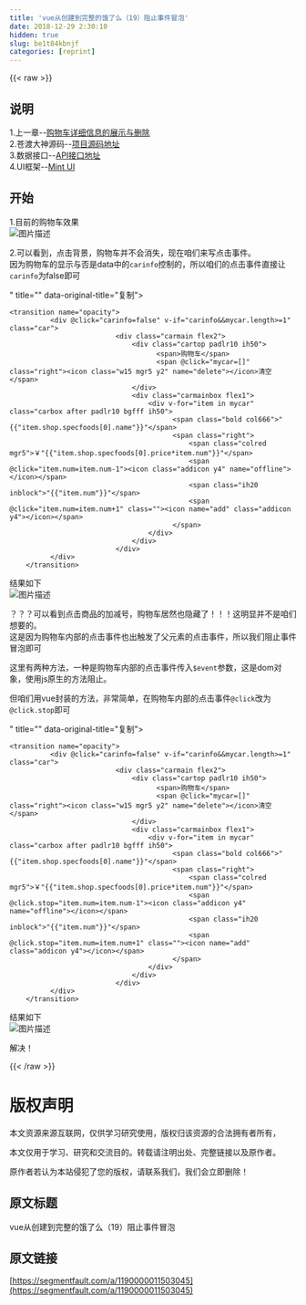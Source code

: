 ```yaml
---
title: 'vue从创建到完整的饿了么（19）阻止事件冒泡' 
date: 2018-12-29 2:30:10
hidden: true
slug: be1t84kbnjf
categories: [reprint]
---
```


{{< raw >}}

                    
<h2 id="articleHeader0">说明</h2>
<p>1.上一章--<a href="https://segmentfault.com/a/1190000011397399">购物车详细信息的展示与删除</a><br>2.苍渡大神源码--<a href="https://github.com/bailicangdu/vue2-elm" rel="nofollow noreferrer" target="_blank">项目源码地址</a><br>3.数据接口--<a href="https://github.com/bailicangdu/node-elm/blob/master/API.md" rel="nofollow noreferrer" target="_blank">API接口地址</a><br>4.UI框架--<a href="https://mint-ui.github.io/#!/zh-cn" rel="nofollow noreferrer" target="_blank">Mint UI</a></p>
<h2 id="articleHeader1">开始</h2>
<p>1.目前的购物车效果<br><span class="img-wrap"><img data-src="/img/bVWp54?w=581&amp;h=778" src="https://static.alili.tech/img/bVWp54?w=581&amp;h=778" alt="图片描述" title="图片描述" style="cursor: pointer; display: inline;"></span></p>
<p>2.可以看到，点击背景，购物车并不会消失，现在咱们来写点击事件。<br>因为购物车的显示与否是data中的<code>carinfo</code>控制的，所以咱们的点击事件直接让<code>carinfo</code>为false即可</p>
<div class="widget-codetool" style="display:none;">
      <div class="widget-codetool--inner">
      <span class="selectCode code-tool" data-toggle="tooltip" data-placement="top" title="" data-original-title="全选"></span>
      <span type="button" class="copyCode code-tool" data-toggle="tooltip" data-placement="top" data-clipboard-text="<transition name=&quot;opacity&quot;>
          <div @click=&quot;carinfo=false&quot; v-if=&quot;carinfo&amp;&amp;mycar.length>=1&quot; class=&quot;car&quot;>
                          <div class=&quot;carmain flex2&quot;>
                              <div class=&quot;cartop padlr10 ih50&quot;>
                                    <span>购物车</span>
                                    <span @click=&quot;mycar=[]&quot; class=&quot;right&quot;><icon class=&quot;w15 mgr5 y2&quot; name=&quot;delete&quot;></icon>清空</span>
                              </div>
                              <div class=&quot;carmainbox flex1&quot;>
                                  <div v-for=&quot;item in mycar&quot; class=&quot;carbox after padlr10 bgfff ih50&quot;>
                                        <span class=&quot;bold col666&quot;>"{{"item.shop.specfoods[0].name"}}"</span>
                                        <span class=&quot;right&quot;>
                                            <span class=&quot;colred mgr5&quot;>￥"{{"item.shop.specfoods[0].price*item.num"}}"</span>
                                            <span @click=&quot;item.num=item.num-1&quot;><icon class=&quot;addicon y4&quot; name=&quot;offline&quot;></icon></span>
                                            <span class=&quot;ih20 inblock&quot;>"{{"item.num"}}"</span>
                                            <span @click=&quot;item.num=item.num+1&quot; class=&quot;&quot;><icon name=&quot;add&quot; class=&quot;addicon y4&quot;></icon></span>
                                        </span>
                                  </div>
                              </div>
                          </div>
          </div>
    </transition>" title="" data-original-title="复制"></span>
      <span type="button" class="saveToNote code-tool" data-toggle="tooltip" data-placement="top" title="" data-original-title="放进笔记"></span>
      </div>
      </div><pre class="hljs django"><code><span class="xml"><span class="hljs-tag">&lt;<span class="hljs-name">transition</span> <span class="hljs-attr">name</span>=<span class="hljs-string">"opacity"</span>&gt;</span>
          <span class="hljs-tag">&lt;<span class="hljs-name">div</span> @<span class="hljs-attr">click</span>=<span class="hljs-string">"carinfo=false"</span> <span class="hljs-attr">v-if</span>=<span class="hljs-string">"carinfo&amp;&amp;mycar.length&gt;=1"</span> <span class="hljs-attr">class</span>=<span class="hljs-string">"car"</span>&gt;</span>
                          <span class="hljs-tag">&lt;<span class="hljs-name">div</span> <span class="hljs-attr">class</span>=<span class="hljs-string">"carmain flex2"</span>&gt;</span>
                              <span class="hljs-tag">&lt;<span class="hljs-name">div</span> <span class="hljs-attr">class</span>=<span class="hljs-string">"cartop padlr10 ih50"</span>&gt;</span>
                                    <span class="hljs-tag">&lt;<span class="hljs-name">span</span>&gt;</span>购物车<span class="hljs-tag">&lt;/<span class="hljs-name">span</span>&gt;</span>
                                    <span class="hljs-tag">&lt;<span class="hljs-name">span</span> @<span class="hljs-attr">click</span>=<span class="hljs-string">"mycar=[]"</span> <span class="hljs-attr">class</span>=<span class="hljs-string">"right"</span>&gt;</span><span class="hljs-tag">&lt;<span class="hljs-name">icon</span> <span class="hljs-attr">class</span>=<span class="hljs-string">"w15 mgr5 y2"</span> <span class="hljs-attr">name</span>=<span class="hljs-string">"delete"</span>&gt;</span><span class="hljs-tag">&lt;/<span class="hljs-name">icon</span>&gt;</span>清空<span class="hljs-tag">&lt;/<span class="hljs-name">span</span>&gt;</span>
                              <span class="hljs-tag">&lt;/<span class="hljs-name">div</span>&gt;</span>
                              <span class="hljs-tag">&lt;<span class="hljs-name">div</span> <span class="hljs-attr">class</span>=<span class="hljs-string">"carmainbox flex1"</span>&gt;</span>
                                  <span class="hljs-tag">&lt;<span class="hljs-name">div</span> <span class="hljs-attr">v-for</span>=<span class="hljs-string">"item in mycar"</span> <span class="hljs-attr">class</span>=<span class="hljs-string">"carbox after padlr10 bgfff ih50"</span>&gt;</span>
                                        <span class="hljs-tag">&lt;<span class="hljs-name">span</span> <span class="hljs-attr">class</span>=<span class="hljs-string">"bold col666"</span>&gt;</span></span><span class="hljs-template-variable">"{{"item.shop.specfoods[0].name"}}"</span><span class="xml"><span class="hljs-tag">&lt;/<span class="hljs-name">span</span>&gt;</span>
                                        <span class="hljs-tag">&lt;<span class="hljs-name">span</span> <span class="hljs-attr">class</span>=<span class="hljs-string">"right"</span>&gt;</span>
                                            <span class="hljs-tag">&lt;<span class="hljs-name">span</span> <span class="hljs-attr">class</span>=<span class="hljs-string">"colred mgr5"</span>&gt;</span>￥</span><span class="hljs-template-variable">"{{"item.shop.specfoods[0].price*item.num"}}"</span><span class="xml"><span class="hljs-tag">&lt;/<span class="hljs-name">span</span>&gt;</span>
                                            <span class="hljs-tag">&lt;<span class="hljs-name">span</span> @<span class="hljs-attr">click</span>=<span class="hljs-string">"item.num=item.num-1"</span>&gt;</span><span class="hljs-tag">&lt;<span class="hljs-name">icon</span> <span class="hljs-attr">class</span>=<span class="hljs-string">"addicon y4"</span> <span class="hljs-attr">name</span>=<span class="hljs-string">"offline"</span>&gt;</span><span class="hljs-tag">&lt;/<span class="hljs-name">icon</span>&gt;</span><span class="hljs-tag">&lt;/<span class="hljs-name">span</span>&gt;</span>
                                            <span class="hljs-tag">&lt;<span class="hljs-name">span</span> <span class="hljs-attr">class</span>=<span class="hljs-string">"ih20 inblock"</span>&gt;</span></span><span class="hljs-template-variable">"{{"item.num"}}"</span><span class="xml"><span class="hljs-tag">&lt;/<span class="hljs-name">span</span>&gt;</span>
                                            <span class="hljs-tag">&lt;<span class="hljs-name">span</span> @<span class="hljs-attr">click</span>=<span class="hljs-string">"item.num=item.num+1"</span> <span class="hljs-attr">class</span>=<span class="hljs-string">""</span>&gt;</span><span class="hljs-tag">&lt;<span class="hljs-name">icon</span> <span class="hljs-attr">name</span>=<span class="hljs-string">"add"</span> <span class="hljs-attr">class</span>=<span class="hljs-string">"addicon y4"</span>&gt;</span><span class="hljs-tag">&lt;/<span class="hljs-name">icon</span>&gt;</span><span class="hljs-tag">&lt;/<span class="hljs-name">span</span>&gt;</span>
                                        <span class="hljs-tag">&lt;/<span class="hljs-name">span</span>&gt;</span>
                                  <span class="hljs-tag">&lt;/<span class="hljs-name">div</span>&gt;</span>
                              <span class="hljs-tag">&lt;/<span class="hljs-name">div</span>&gt;</span>
                          <span class="hljs-tag">&lt;/<span class="hljs-name">div</span>&gt;</span>
          <span class="hljs-tag">&lt;/<span class="hljs-name">div</span>&gt;</span>
    <span class="hljs-tag">&lt;/<span class="hljs-name">transition</span>&gt;</span></span></code></pre>
<p>结果如下<br><span class="img-wrap"><img data-src="/img/bVWqAC?w=581&amp;h=778" src="https://static.alili.tech/img/bVWqAC?w=581&amp;h=778" alt="图片描述" title="图片描述" style="cursor: pointer;"></span></p>
<p>？？？可以看到点击商品的加减号，购物车居然也隐藏了！！！这明显并不是咱们想要的。<br>这是因为购物车内部的点击事件也出触发了父元素的点击事件，所以我们阻止事件冒泡即可</p>
<p>这里有两种方法，一种是购物车内部的点击事件传入<code>$event</code>参数，这是dom对象，使用js原生的方法阻止。</p>
<p>但咱们用vue封装的方法，非常简单，在购物车内部的点击事件<code>@click</code>改为<code>@click.stop</code>即可</p>
<div class="widget-codetool" style="display:none;">
      <div class="widget-codetool--inner">
      <span class="selectCode code-tool" data-toggle="tooltip" data-placement="top" title="" data-original-title="全选"></span>
      <span type="button" class="copyCode code-tool" data-toggle="tooltip" data-placement="top" data-clipboard-text="<transition name=&quot;opacity&quot;>
          <div @click=&quot;carinfo=false&quot; v-if=&quot;carinfo&amp;&amp;mycar.length>=1&quot; class=&quot;car&quot;>
                          <div class=&quot;carmain flex2&quot;>
                              <div class=&quot;cartop padlr10 ih50&quot;>
                                    <span>购物车</span>
                                    <span @click=&quot;mycar=[]&quot; class=&quot;right&quot;><icon class=&quot;w15 mgr5 y2&quot; name=&quot;delete&quot;></icon>清空</span>
                              </div>
                              <div class=&quot;carmainbox flex1&quot;>
                                  <div v-for=&quot;item in mycar&quot; class=&quot;carbox after padlr10 bgfff ih50&quot;>
                                        <span class=&quot;bold col666&quot;>"{{"item.shop.specfoods[0].name"}}"</span>
                                        <span class=&quot;right&quot;>
                                            <span class=&quot;colred mgr5&quot;>￥"{{"item.shop.specfoods[0].price*item.num"}}"</span>
                                            <span @click.stop=&quot;item.num=item.num-1&quot;><icon class=&quot;addicon y4&quot; name=&quot;offline&quot;></icon></span>
                                            <span class=&quot;ih20 inblock&quot;>"{{"item.num"}}"</span>
                                            <span @click.stop=&quot;item.num=item.num+1&quot; class=&quot;&quot;><icon name=&quot;add&quot; class=&quot;addicon y4&quot;></icon></span>
                                        </span>
                                  </div>
                              </div>
                          </div>
          </div>
    </transition>" title="" data-original-title="复制"></span>
      <span type="button" class="saveToNote code-tool" data-toggle="tooltip" data-placement="top" title="" data-original-title="放进笔记"></span>
      </div>
      </div><pre class="hljs django"><code><span class="xml"><span class="hljs-tag">&lt;<span class="hljs-name">transition</span> <span class="hljs-attr">name</span>=<span class="hljs-string">"opacity"</span>&gt;</span>
          <span class="hljs-tag">&lt;<span class="hljs-name">div</span> @<span class="hljs-attr">click</span>=<span class="hljs-string">"carinfo=false"</span> <span class="hljs-attr">v-if</span>=<span class="hljs-string">"carinfo&amp;&amp;mycar.length&gt;=1"</span> <span class="hljs-attr">class</span>=<span class="hljs-string">"car"</span>&gt;</span>
                          <span class="hljs-tag">&lt;<span class="hljs-name">div</span> <span class="hljs-attr">class</span>=<span class="hljs-string">"carmain flex2"</span>&gt;</span>
                              <span class="hljs-tag">&lt;<span class="hljs-name">div</span> <span class="hljs-attr">class</span>=<span class="hljs-string">"cartop padlr10 ih50"</span>&gt;</span>
                                    <span class="hljs-tag">&lt;<span class="hljs-name">span</span>&gt;</span>购物车<span class="hljs-tag">&lt;/<span class="hljs-name">span</span>&gt;</span>
                                    <span class="hljs-tag">&lt;<span class="hljs-name">span</span> @<span class="hljs-attr">click</span>=<span class="hljs-string">"mycar=[]"</span> <span class="hljs-attr">class</span>=<span class="hljs-string">"right"</span>&gt;</span><span class="hljs-tag">&lt;<span class="hljs-name">icon</span> <span class="hljs-attr">class</span>=<span class="hljs-string">"w15 mgr5 y2"</span> <span class="hljs-attr">name</span>=<span class="hljs-string">"delete"</span>&gt;</span><span class="hljs-tag">&lt;/<span class="hljs-name">icon</span>&gt;</span>清空<span class="hljs-tag">&lt;/<span class="hljs-name">span</span>&gt;</span>
                              <span class="hljs-tag">&lt;/<span class="hljs-name">div</span>&gt;</span>
                              <span class="hljs-tag">&lt;<span class="hljs-name">div</span> <span class="hljs-attr">class</span>=<span class="hljs-string">"carmainbox flex1"</span>&gt;</span>
                                  <span class="hljs-tag">&lt;<span class="hljs-name">div</span> <span class="hljs-attr">v-for</span>=<span class="hljs-string">"item in mycar"</span> <span class="hljs-attr">class</span>=<span class="hljs-string">"carbox after padlr10 bgfff ih50"</span>&gt;</span>
                                        <span class="hljs-tag">&lt;<span class="hljs-name">span</span> <span class="hljs-attr">class</span>=<span class="hljs-string">"bold col666"</span>&gt;</span></span><span class="hljs-template-variable">"{{"item.shop.specfoods[0].name"}}"</span><span class="xml"><span class="hljs-tag">&lt;/<span class="hljs-name">span</span>&gt;</span>
                                        <span class="hljs-tag">&lt;<span class="hljs-name">span</span> <span class="hljs-attr">class</span>=<span class="hljs-string">"right"</span>&gt;</span>
                                            <span class="hljs-tag">&lt;<span class="hljs-name">span</span> <span class="hljs-attr">class</span>=<span class="hljs-string">"colred mgr5"</span>&gt;</span>￥</span><span class="hljs-template-variable">"{{"item.shop.specfoods[0].price*item.num"}}"</span><span class="xml"><span class="hljs-tag">&lt;/<span class="hljs-name">span</span>&gt;</span>
                                            <span class="hljs-tag">&lt;<span class="hljs-name">span</span> @<span class="hljs-attr">click.stop</span>=<span class="hljs-string">"item.num=item.num-1"</span>&gt;</span><span class="hljs-tag">&lt;<span class="hljs-name">icon</span> <span class="hljs-attr">class</span>=<span class="hljs-string">"addicon y4"</span> <span class="hljs-attr">name</span>=<span class="hljs-string">"offline"</span>&gt;</span><span class="hljs-tag">&lt;/<span class="hljs-name">icon</span>&gt;</span><span class="hljs-tag">&lt;/<span class="hljs-name">span</span>&gt;</span>
                                            <span class="hljs-tag">&lt;<span class="hljs-name">span</span> <span class="hljs-attr">class</span>=<span class="hljs-string">"ih20 inblock"</span>&gt;</span></span><span class="hljs-template-variable">"{{"item.num"}}"</span><span class="xml"><span class="hljs-tag">&lt;/<span class="hljs-name">span</span>&gt;</span>
                                            <span class="hljs-tag">&lt;<span class="hljs-name">span</span> @<span class="hljs-attr">click.stop</span>=<span class="hljs-string">"item.num=item.num+1"</span> <span class="hljs-attr">class</span>=<span class="hljs-string">""</span>&gt;</span><span class="hljs-tag">&lt;<span class="hljs-name">icon</span> <span class="hljs-attr">name</span>=<span class="hljs-string">"add"</span> <span class="hljs-attr">class</span>=<span class="hljs-string">"addicon y4"</span>&gt;</span><span class="hljs-tag">&lt;/<span class="hljs-name">icon</span>&gt;</span><span class="hljs-tag">&lt;/<span class="hljs-name">span</span>&gt;</span>
                                        <span class="hljs-tag">&lt;/<span class="hljs-name">span</span>&gt;</span>
                                  <span class="hljs-tag">&lt;/<span class="hljs-name">div</span>&gt;</span>
                              <span class="hljs-tag">&lt;/<span class="hljs-name">div</span>&gt;</span>
                          <span class="hljs-tag">&lt;/<span class="hljs-name">div</span>&gt;</span>
          <span class="hljs-tag">&lt;/<span class="hljs-name">div</span>&gt;</span>
    <span class="hljs-tag">&lt;/<span class="hljs-name">transition</span>&gt;</span></span></code></pre>
<p>结果如下<br><span class="img-wrap"><img data-src="/img/bVWqCQ?w=581&amp;h=778" src="https://static.alili.tech/img/bVWqCQ?w=581&amp;h=778" alt="图片描述" title="图片描述" style="cursor: pointer;"></span></p>
<p>解决！</p>

                
{{< /raw >}}

# 版权声明
本文资源来源互联网，仅供学习研究使用，版权归该资源的合法拥有者所有，

本文仅用于学习、研究和交流目的。转载请注明出处、完整链接以及原作者。

原作者若认为本站侵犯了您的版权，请联系我们，我们会立即删除！

## 原文标题
vue从创建到完整的饿了么（19）阻止事件冒泡

## 原文链接
[https://segmentfault.com/a/1190000011503045](https://segmentfault.com/a/1190000011503045)


